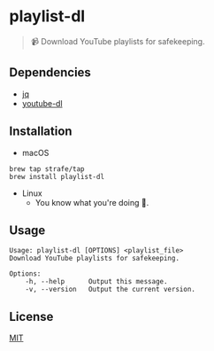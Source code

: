 # playlist-dl
> 📹 Download YouTube playlists for safekeeping.

## Dependencies
- [jq](https://stedolan.github.io/jq)
- [youtube-dl](https://ytdl-org.github.io/youtube-dl)

## Installation
- macOS
```
brew tap strafe/tap
brew install playlist-dl
```

- Linux
	- You know what you're doing :penguin:.


## Usage
```
Usage: playlist-dl [OPTIONS] <playlist_file>
Download YouTube playlists for safekeeping.

Options:
    -h, --help      Output this message.
    -v, --version   Output the current version.
```

## License
[MIT](LICENSE)
